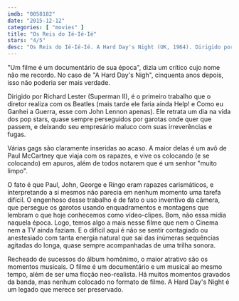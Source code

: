 ```yaml
---
imdb: "0058182"
date: "2015-12-12"
categories: [ "movies" ]
title: "Os Reis do Ié-Ié-Ié"
stars: "4/5"
desc: "Os Reis do Ié-Ié-Ié. A Hard Day's Night (UK, 1964). Dirigido por Richard Lester. Escrito por Alun Owen. Com The Beatles, John Lennon, Paul McCartney, George Harrison, Ringo Starr, Wilfrid Brambell, Norman Rossington, John Junkin, Victor Spinetti."
---
```

"Um filme é um documentário de sua época", dizia um crítico cujo nome não me recordo. No caso de "A Hard Day's Nigh", cinquenta anos depois, isso não poderia ser mais verdade.

Dirigido por Richard Lester (Superman II), é o primeiro trabalho que o diretor realiza com os Beatles (mais tarde ele faria ainda Help! e Como eu Ganhei a Guerra, esse com John Lennon apenas). Ele retrata um dia na vida dos pop stars, quase sempre perseguidos por garotas onde quer que passem, e deixando seu empresário maluco com suas irreverências e fugas.

Várias gags são claramente inseridas ao acaso. A maior delas é um avô de Paul McCartney que viaja com os rapazes, e vive os colocando (e se colocando) em apuros, além de todos notarem que é um senhor "muito limpo".

O fato é que Paul, John, George e Ringo eram rapazes carismáticos, e interpretando a si mesmos não parecia em nenhum momento uma tarefa difícil. O engenhoso desse trabalho é de fato o uso inventivo da câmera, que persegue os garotos usando enquadramentos e montagens que lembram o que hoje conhecemos como vídeo-clipes. Bom, não essa mídia naquela época. Logo, temos algo a mais nesse filme que nem o Cinema nem a TV ainda faziam. E o difícil aqui é não se sentir contagiado ou anestesiado com tanta energia natural que sai das inúmeras sequências agitadas do longa, quase sempre acompanhadas de uma trilha sonora.

Recheado de sucessos do álbum homônimo, o maior atrativo são os momentos musicais. O filme é um documentário e um musical ao mesmo tempo, além de ser uma ficção neo-realista. Há muitos momentos gravados da banda, mas nenhum colocado no formato de filme. A Hard Day's Night é um legado que merece ser preservado.
